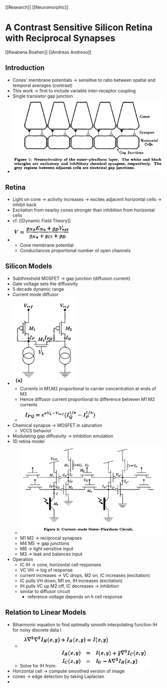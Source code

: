 [[Research]] [[Neuromorphic]]

# A Contrast Sensitive Silicon Retina with Reciprocal Synapses
[[Kwabena Boahen]] [[Andreas Andreou]]

## Introduction
- Cones' membrane potentials -> sensitive to ratio between spatial and temporal averages (contrast)
- This work -> first to include variable inter-receptor coupling
- Single transistor gap junction
- ![Pasted image 20210729122121.png](Pasted%20image%2020210729122121.png)

## Retina
- Light on cone -> activity increases -> excites adjacent horizontal cells -> inhibit back
- Excitation from nearby cones stronger than inhibition from horizontal cells
- cf. [[Dynamic Field Theory]]
- ![Pasted image 20210729122415.png](Pasted%20image%2020210729122415.png)
	- Cone membrane potential
	- Conductances proportional number of open channels

## Silicon Models
- Subthreshold MOSFET -> gap junction (diffusion current)
- Gate voltage sets the diffusivity
- 5 decade dynamic range
- Current mode diffusor
- ![Pasted image 20210729122949.png](Pasted%20image%2020210729122949.png)	
	- Currents in M1,M2 proportional to carrier concentration at ends of M3
	- Hence diffusor current proportional to difference between M1 M2 currents
	- ![Pasted image 20210729123114.png](Pasted%20image%2020210729123114.png)
- Chemical synapse -> MOSFET in saturation
	- VCCS behavior
- Modulating gap diffusivity -> inhibition emulation
- 1D retina model
	- ![Pasted image 20210729123930.png](Pasted%20image%2020210729123930.png)
	- M1 M2 -> reciprocal synapses
	- M4 M5 -> gap junctions
	- M6 -> light sensitive input
	- M3 -> leak and balances input
- Operation
	- IC IH -> cone, horizontal cell responses
	- VC VH -> log of response 
	- current increases -> VC drops, M2 on, IC increases (excitation)
	- IC pulls VH down, M1 on, IH increases (excitation)
	- IH pulls VC up M2 off, IC decreases -> inhibition
	- similar to diffusor circuit
		- reference voltage depends on h cell response

## Relation to Linear Models
- Biharmonic equation to find optimally smooth interpolating function IH for noisy discrete data I
	- ![Pasted image 20210729124857.png](Pasted%20image%2020210729124857.png)
	- Solve for IH from: ![Pasted image 20210729125054.png](Pasted%20image%2020210729125054.png)
- Horizontal cell -> compute smoothed version of image
- cones -> edge detection by taking Laplacian
-
